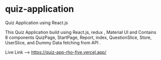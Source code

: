 # quiz-application
Quiz Application using React.js

This Quiz Application build using React.js, redux , Material UI  and Contains 8 components  QuizPage, StartPage, Report, index,  QuestionSlice, Store, UserSlice, and Dummy Data fetching  from API .                                                                                         

Live Link --> https://quiz-app-rho-five.vercel.app/
